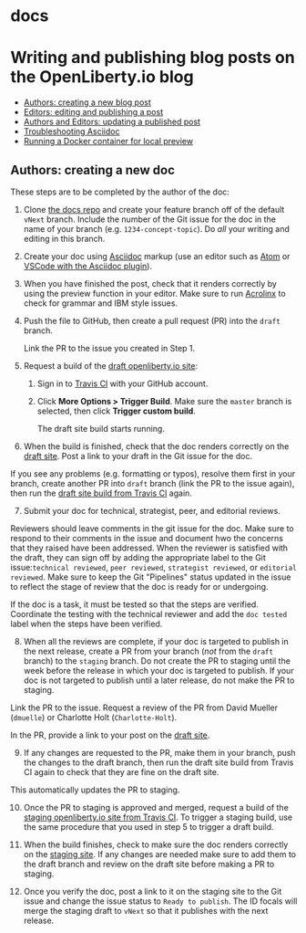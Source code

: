 # docs
# Writing and publishing blog posts on the OpenLiberty.io blog

* [Authors: creating a new blog post](#Authors-creating-a-new-blog-post)
* [Editors: editing and publishing a post](#Editors-editing-and-publishing-a-post)
* [Authors and Editors: updating a published post](#Authors-and-Editors-updating-a-published-post)
* [Troubleshooting Asciidoc](#Troubleshooting-Asciidoc)
* [Running a Docker container for local preview](#Running-a-Docker-container-for-local-preview)


## Authors: creating a new doc

These steps are to be completed by the author of the doc:
  

1. Clone [the docs repo](https://github.com/OpenLiberty/docs) and create your feature branch off of the default `vNext` branch. Include the number of the Git issue for the doc in the name of your branch (e.g. `1234-concept-topic`). Do _all_ your writing and editing in this branch.

2. Create your doc using [Asciidoc](https://asciidoctor.org/docs/asciidoc-syntax-quick-reference/) markup (use an editor such as [Atom](https://atom.io/) or [VSCode with the Asciidoc plugin](https://marketplace.visualstudio.com/items?itemName=joaompinto.asciidoctor-vscode)).

3. When you have finished the post, check that it renders correctly by using the preview function in your editor. Make sure to run [Acrolinx](https://www.acrolinx.com/) to check for grammar and IBM style issues. 

4. Push the file to GitHub, then create a pull request (PR) into the `draft` branch.

   Link the PR to the issue you created in Step 1.

5. Request a build of the [draft openliberty.io site](https://draft-openlibertyio.mybluemix.net/docs/):
    1. Sign in to [Travis CI](https://travis-ci.com/github/OpenLiberty/openliberty.io) with your GitHub account.
    2. Click **More Options > Trigger Build**. Make sure the `master` branch is selected, then click **Trigger custom build**.
    
          The draft site build starts running.

6. When the build is finished, check that the doc renders correctly on the [draft site](https://draft-openlibertyio.mybluemix.net/docs/). Post a link to your draft in the Git issue for the doc.

  If you see any problems (e.g. formatting or typos), resolve them first in your branch, create another PR into `draft` branch (link the PR to the issue again), then run the [draft site build from Travis CI](https://travis-ci.com/github/OpenLiberty/openliberty.io) again.

7. Submit your doc for technical, strategist, peer, and editorial reviews. 

  Reviewers should leave comments in the git issue for the doc. Make sure to respond to their comments in the issue and document hwo the concerns that they raised have been addressed. When the reviewer is satisfied with the draft, they can sign off by adding the appropriate label to the Git issue:`technical reviewed`, `peer reviewed`, `strategist reviewed`, or `editorial reviewed`. Make sure to keep the Git "Pipelines" status updated in the issue to reflect the stage of review that the doc is ready for or undergoing.

  If the doc is a task, it must be tested so that the steps are verified. Coordinate the testing with the technical reviewer and add the `doc tested` label when the steps have been verified.

8. When all the reviews are complete, if your doc is targeted to publish in the next release, create a PR from your branch (_not_ from the `draft` branch) to the `staging` branch. Do not create the PR to staging until the week before the release in which your doc is targeted to publish. If your doc is not targeted to publish until a later release, do not make the PR to staging.

  Link the PR to the issue. Request a review of the PR from David Mueller (`dmuelle`) or Charlotte Holt (`Charlotte-Holt`).

  In the PR, provide a link to your post on the [draft site](https://draft-openlibertyio.mybluemix.net/blog/).
   
9. If any changes are requested to the PR, make them in your branch, push the changes to the draft branch, then run the draft site build from Travis CI again to check that they are fine on the draft site.

  This automatically updates the PR to staging.

10. Once the PR to staging is approved and merged, request a build of the [staging openliberty.io site from Travis CI](https://travis-ci.com/github/OpenLiberty/openliberty.io). To trigger a staging build, use the same procedure that you used in step 5 to trigger a draft build.

11. When the build finishes, check to make sure the doc renders correctly on the [staging site](https://staging-openlibertyio.mybluemix.net/blog/). If any changes are needed make sure to add them to the draft branch and review on the draft site before making a PR to staging.

12. Once you verify the doc, post a link to it on the staging site to the Git issue and change the issue status to `Ready to publish`. The ID focals will merge the staging draft to `vNext` so that it publishes with the next release.



